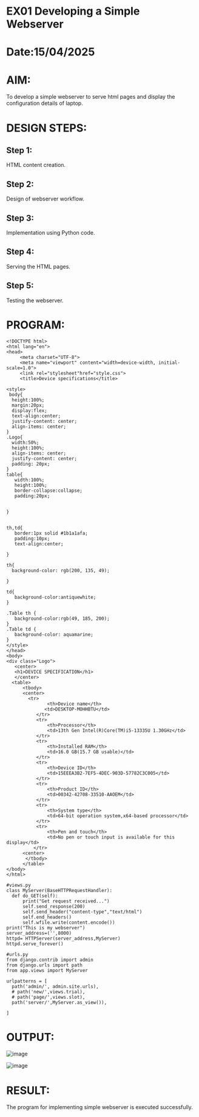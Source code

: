 # EX01 Developing a Simple Webserver

# Date:15/04/2025
# AIM:
To develop a simple webserver to serve html pages and display the configuration details of laptop.

# DESIGN STEPS:
## Step 1:
HTML content creation.

## Step 2:
Design of webserver workflow.

## Step 3:
Implementation using Python code.

## Step 4:
Serving the HTML pages.

## Step 5:
Testing the webserver.

# PROGRAM:
```
<!DOCTYPE html>
<html lang="en">
<head>
     <meta charset="UTF-8">
     <meta name="viewport" content="width=device-width, initial-scale=1.0">
     <link rel="stylesheet"href="style.css">
     <title>Device specifications</title>

<style>
 body{
  height:100%;
  margin:20px;
  display:flex;
  text-align:center;
  justify-content: center;
  align-items: center;
}
.Logo{
  width:50%;
  height:100%;
  align-items: center;
  justify-content: center;
  padding: 20px;
}
table{
   width:100%;
   height:100%;
   border-collapse:collapse;
   padding:20px;
  
  
}


th,td{
   border:1px solid #1b1a1afa;
   padding:10px;
   text-align:center;
  
}

th{
  background-color: rgb(200, 135, 49);

}

td{
   background-color:antiquewhite;
}

.Table th {
   background-color:rgb(49, 185, 200);
}
.Table td {
   background-color: aquamarine;
}   
</style>
</head>
<body>
<div class="Logo">
   <center>
   <h1>DEVICE SPECIFICATION</h1>
   </center>
  <table>
      <tbody>
      <center>
        <tr>
               <th>Device name</th>
              <td>DESKTOP-MOHHBTU</td>
           </tr>
           <tr>
               <th>Processor</th>
               <td>13th Gen Intel(R)Core(TM)i5-13335U 1.30GHz</td>
           </tr>
           <tr>
               <th>Installed RAM</th>
               <td>16.0 GB(15.7 GB usable)</td>
           </tr>
           <tr>
               <th>Device ID</th>
               <td>15EEEA3B2-7EF5-4DEC-903D-57782C3C005</td>
           </tr>
           <tr>
               <th>Product ID</th>
               <td>00342-42708-33510-AAOEM</td>
           </tr>
           <tr>
               <th>System type</th>
               <td>64-bit operation system,x64-based processor</td>
           </tr>
           <tr>
               <th>Pen and touch</th>
               <td>No pen or touch input is available for this display</td>
          </tr>
      <center>
       </tbody>
      </table>   
</body>
</html>

#views.py
class MyServer(BaseHTTPRequestHandler):
  def do_GET(self):
      print("Get request received...")
      self.send_response(200)
      self.send_header("content-type","text/html")
      self.end_headers()
      self.wfile.write(content.encode())
print("This is my webserver")
server_address=('',8000)
httpd= HTTPServer(server_address,MyServer)
httpd.serve_forever()

#urls.py
from django.contrib import admin 
from django.urls import path
from app.views import MyServer

urlpatterns = [
  path('admin/', admin.site.urls),
  # path('new/',views.trial),
  # path('page/',views.slot),
  path('server/',MyServer.as_view()),
  
]

```
# OUTPUT:
![image](https://github.com/user-attachments/assets/7377c5da-8d01-4e0b-8eab-ff8d483d404e)

![image](https://github.com/user-attachments/assets/9ffad99c-7daf-4a10-a479-e0f3a2660a18)



# RESULT:
The program for implementing simple webserver is executed successfully.
